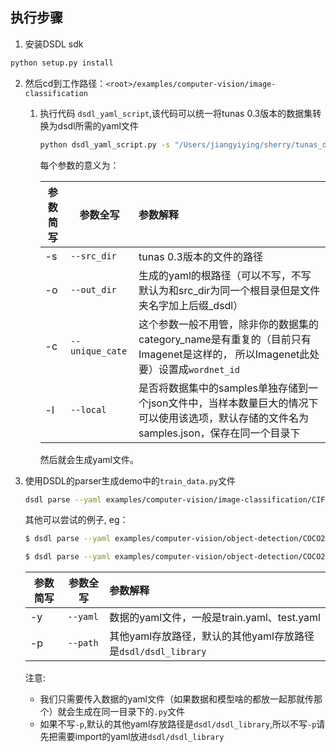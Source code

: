 ## 执行步骤

1. 安装DSDL sdk
```bash
python setup.py install
```

2. 然后cd到工作路径：`<root>/examples/computer-vision/image-classification`

   1. 执行代码 `dsdl_yaml_script`,该代码可以统一将tunas 0.3版本的数据集转换为dsdl所需的yaml文件
      ```bash
      python dsdl_yaml_script.py -s "/Users/jiangyiying/sherry/tunas_data_demo/CIFAR10-tunas" -o "/Users/jiangyiying/sherry/tunas_data_demo/CIFAR10-tunas_dsdl/"
      ```
        每个参数的意义为：

      | 参数简写 | 参数全写  | 参数解释                                                                                 |
      | ----- |--------------------------------------------------------------------------------------| :----------------------------------------------------------- |
      | -s   | `--src_dir`  | tunas 0.3版本的文件的路径                                                                    |
      | -o   | `--out_dir` | 生成的yaml的根路径（可以不写，不写默认为和src_dir为同一个根目录但是文件夹名字加上后缀_dsdl）                               |
      | -c   | `--unique_cate` | 这个参数一般不用管，除非你的数据集的category_name是有重复的（目前只有Imagenet是这样的， 所以Imagenet此处要）设置成`wordnet_id` |
      | -l    |  `--local`  | 是否将数据集中的samples单独存储到一个json文件中，当样本数量巨大的情况下可以使用该选项，默认存储的文件名为samples.json，保存在同一个目录下     |

      然后就会生成yaml文件。

3. 使用DSDL的parser生成demo中的`train_data.py`文件
   ```bash
   dsdl parse --yaml examples/computer-vision/image-classification/CIFAR10/train_data.yaml
   ```
   其他可以尝试的例子, eg：
   ```bash
   $ dsdl parse --yaml examples/computer-vision/object-detection/COCO2017Detection/demo2/coco_val_demo.yaml
   ```
   ```bash
   $ dsdl parse --yaml examples/computer-vision/object-detection/COCO2017Detection/demo2/coco_val_demo.yaml -p examples/computer-vision/object-detection/COCO2017Detection/demo2
   ```
   | 参数简写 | 参数全写  | 参数解释                                                  |
   | ----- | ------| :----------------------------------------------------------- |
   | -y   | `--yaml`  | 数据的yaml文件，一般是train.yaml、test.yaml                                     |
   | -p   | `--path` | 其他yaml存放路径，默认的其他yaml存放路径是`dsdl/dsdl_library` |

   注意:
     - 我们只需要传入数据的yaml文件（如果数据和模型啥的都放一起那就传那个）就会生成在同一目录下的`.py`文件
     - 如果不写`-p`,默认的其他yaml存放路径是`dsdl/dsdl_library`,所以不写`-p`请先把需要import的yaml放进`dsdl/dsdl_library`
